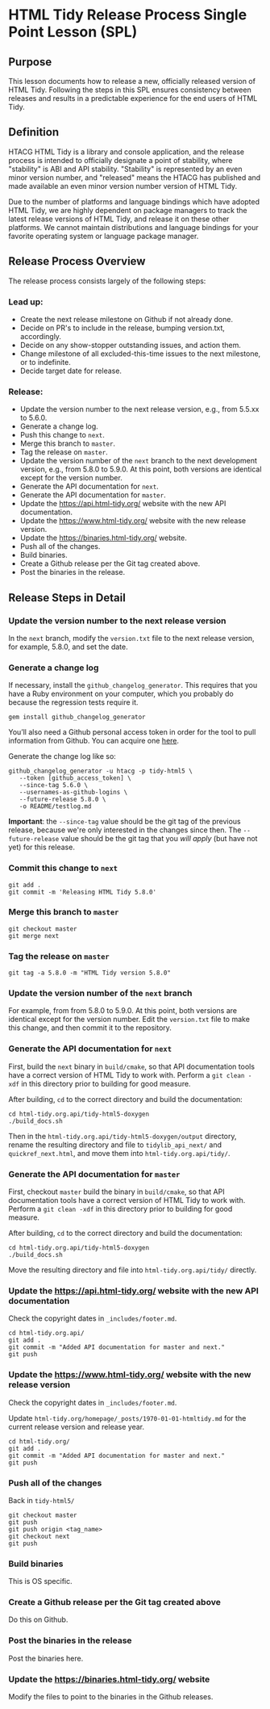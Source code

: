 HTML Tidy Release Process Single Point Lesson (SPL)
===================================================

Purpose
-------
This lesson documents how to release a new, officially released version of HTML Tidy. Following the steps in this SPL ensures consistency between releases and results in a predictable experience for the end users of HTML Tidy.


Definition
----------
HTACG HTML Tidy is a library and console application, and the release process is intended to officially designate a point of stability, where "stability" is ABI and API stability. "Stability" is represented by an even minor version number, and "released" means the HTACG has published and made available an even minor version number version of HTML Tidy.

Due to the number of platforms and language bindings which have adopted HTML Tidy, we are highly dependent on package managers to track the latest release versions of HTML Tidy, and release it on these other platforms. We cannot maintain distributions and language bindings for your favorite operating system or language package manager.


Release Process Overview
------------------------
The release process consists largely of the following steps:

### Lead up:

 - Create the next release milestone on Github if not already done.
 - Decide on PR's to include in the release, bumping version.txt, accordingly.
 - Decide on any show-stopper outstanding issues, and action them.
 - Change milestone of all excluded-this-time issues to the next milestone, or to indefinite.
 - Decide target date for release.

### Release:

- Update the version number to the next release version, e.g., from 5.5.xx to 5.6.0.
- Generate a change log.
- Push this change to `next`.
- Merge this branch to `master`.
- Tag the release on `master`.
- Update the version number of the `next` branch to the next development version, e.g., from 5.8.0 to 5.9.0. At this point, both versions are identical except for the version number.
- Generate the API documentation for `next`.
- Generate the API documentation for `master`.
- Update the https://api.html-tidy.org/ website with the new API documentation.
- Update the https://www.html-tidy.org/ website with the new release version.
- Update the https://binaries.html-tidy.org/ website.
- Push all of the changes.
- Build binaries.
- Create a Github release per the Git tag created above.
- Post the binaries in the release.


Release Steps in Detail
--------------------------

### Update the version number to the next release version

In the `next` branch, modify the `version.txt` file to the next release version, for example, 5.8.0, and set the date.


### Generate a change log

If necessary, install the `github_changelog_generator`. This requires that you have a Ruby environment on your computer, which you probably do because the regression tests require it.

~~~
gem install github_changelog_generator
~~~

You’ll also need a Github personal access token in order for the tool to pull information from Github. You can acquire one [here](https://github.com/settings/tokens).

Generate the change log like so:

~~~
github_changelog_generator -u htacg -p tidy-html5 \
   --token [github_access_token] \
   --since-tag 5.6.0 \
   --usernames-as-github-logins \
   --future-release 5.8.0 \
   -o README/testlog.md
~~~

**Important**: the `--since-tag` value should be the git tag of the previous release, because we're only interested in the changes since then. The `--future-release` value should be the git tag that you _will apply_ (but have not yet) for this release.


### Commit this change to `next`

~~~
git add .
git commit -m 'Releasing HTML Tidy 5.8.0'
~~~


### Merge this branch to `master`

~~~
git checkout master
git merge next
~~~


### Tag the release on `master`

~~~
git tag -a 5.8.0 -m "HTML Tidy version 5.8.0"
~~~


### Update the version number of the `next` branch

For example, from from 5.8.0 to 5.9.0. At this point, both versions are identical except for the version number. Edit the `version.txt` file to make this change, and then
commit it to the repository.

### Generate the API documentation for `next`

First, build the `next` binary in `build/cmake`, so that API documentation tools have a correct version of HTML Tidy to work with. Perform a `git clean -xdf` in this directory prior to building for good measure.

After building, `cd` to the correct directory and build the documentation:

~~~
cd html-tidy.org.api/tidy-html5-doxygen
./build_docs.sh
~~~

Then in the `html-tidy.org.api/tidy-html5-doxygen/output` directory, rename the resulting directory and file to `tidylib_api_next/` and `quickref_next.html`, and move them into `html-tidy.org.api/tidy/`.


### Generate the API documentation for `master`

First, checkout `master` build the binary in `build/cmake`, so that API documentation tools have a correct version of HTML Tidy to work with. Perform a `git clean -xdf` in this directory prior to building for good measure.

After building, `cd` to the correct directory and build the documentation:

~~~
cd html-tidy.org.api/tidy-html5-doxygen
./build_docs.sh
~~~

Move the resulting directory and file into `html-tidy.org.api/tidy/` directly.

### Update the https://api.html-tidy.org/ website with the new API documentation

Check the copyright dates in `_includes/footer.md`.

~~~
cd html-tidy.org.api/
git add .
git commit -m "Added API documentation for master and next."
git push
~~~

### Update the https://www.html-tidy.org/ website with the new release version

Check the copyright dates in `_includes/footer.md`.

Update `html-tidy.org/homepage/_posts/1970-01-01-htmltidy.md` for the current release version and release year.

~~~
cd html-tidy.org/
git add .
git commit -m "Added API documentation for master and next."
git push
~~~


### Push all of the changes

Back in `tidy-html5/`

~~~
git checkout master
git push
git push origin <tag_name>
git checkout next
git push
~~~


### Build binaries

This is OS specific.

### Create a Github release per the Git tag created above

Do this on Github.

### Post the binaries in the release

Post the binaries here.

### Update the https://binaries.html-tidy.org/ website

Modify the files to point to the binaries in the Github releases.
